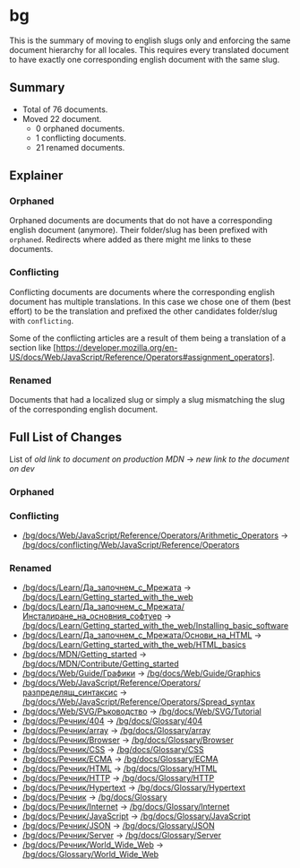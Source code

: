 # bg

This is the summary of moving to english slugs only and enforcing the same
document hierarchy for all locales. This requires every translated document to
have exactly one corresponding english document with the same slug.

## Summary

* Total of 76 documents.
* Moved 22 document.
  * 0 orphaned documents.
  * 1 conflicting documents.
  * 21 renamed documents.

## Explainer

### Orphaned

Orphaned documents are documents that do not have a corresponding english
document (anymore). Their folder/slug has been prefixed with `orphaned`.
Redirects where added as there might me links to these documents.

### Conflicting

Conflicting documents are documents where the corresponding english document has
multiple translations. In this case we chose one of them (best effort) to be the
translation and prefixed the other candidates folder/slug with `conflicting`.

Some of the conflicting articles are a result of them being a translation of a
section like
[https://developer.mozilla.org/en-US/docs/Web/JavaScript/Reference/Operators#assignment_operators].

### Renamed

Documents that had a localized slug or simply a slug mismatching the slug of the
corresponding english document.

## Full List of Changes

List of _old link to document on production MDN_
→ _new link to the document on dev_

### Orphaned



### Conflicting
* [/bg/docs/Web/JavaScript/Reference/Operators/Arithmetic_Operators](https://developer.mozilla.org/bg/docs/Web/JavaScript/Reference/Operators/Arithmetic_Operators) → [/bg/docs/conflicting/Web/JavaScript/Reference/Operators](https://unslug-next.content.dev.mdn.mozit.cloud/bg/docs/conflicting/Web/JavaScript/Reference/Operators)

### Renamed
* [/bg/docs/Learn/Да_започнем_с_Мрежата](https://developer.mozilla.org/bg/docs/Learn/Да_започнем_с_Мрежата) → [/bg/docs/Learn/Getting_started_with_the_web](https://unslug-next.content.dev.mdn.mozit.cloud/bg/docs/Learn/Getting_started_with_the_web)
* [/bg/docs/Learn/Да_започнем_с_Мрежата/Инсталиране_на_основния_софтуер](https://developer.mozilla.org/bg/docs/Learn/Да_започнем_с_Мрежата/Инсталиране_на_основния_софтуер) → [/bg/docs/Learn/Getting_started_with_the_web/Installing_basic_software](https://unslug-next.content.dev.mdn.mozit.cloud/bg/docs/Learn/Getting_started_with_the_web/Installing_basic_software)
* [/bg/docs/Learn/Да_започнем_с_Мрежата/Основи_на_HTML](https://developer.mozilla.org/bg/docs/Learn/Да_започнем_с_Мрежата/Основи_на_HTML) → [/bg/docs/Learn/Getting_started_with_the_web/HTML_basics](https://unslug-next.content.dev.mdn.mozit.cloud/bg/docs/Learn/Getting_started_with_the_web/HTML_basics)
* [/bg/docs/MDN/Getting_started](https://developer.mozilla.org/bg/docs/MDN/Getting_started) → [/bg/docs/MDN/Contribute/Getting_started](https://unslug-next.content.dev.mdn.mozit.cloud/bg/docs/MDN/Contribute/Getting_started)
* [/bg/docs/Web/Guide/Графики](https://developer.mozilla.org/bg/docs/Web/Guide/Графики) → [/bg/docs/Web/Guide/Graphics](https://unslug-next.content.dev.mdn.mozit.cloud/bg/docs/Web/Guide/Graphics)
* [/bg/docs/Web/JavaScript/Reference/Operators/разпределящ_синтаксис](https://developer.mozilla.org/bg/docs/Web/JavaScript/Reference/Operators/разпределящ_синтаксис) → [/bg/docs/Web/JavaScript/Reference/Operators/Spread_syntax](https://unslug-next.content.dev.mdn.mozit.cloud/bg/docs/Web/JavaScript/Reference/Operators/Spread_syntax)
* [/bg/docs/Web/SVG/Ръководство](https://developer.mozilla.org/bg/docs/Web/SVG/Ръководство) → [/bg/docs/Web/SVG/Tutorial](https://unslug-next.content.dev.mdn.mozit.cloud/bg/docs/Web/SVG/Tutorial)
* [/bg/docs/Речник/404](https://developer.mozilla.org/bg/docs/Речник/404) → [/bg/docs/Glossary/404](https://unslug-next.content.dev.mdn.mozit.cloud/bg/docs/Glossary/404)
* [/bg/docs/Речник/array](https://developer.mozilla.org/bg/docs/Речник/array) → [/bg/docs/Glossary/array](https://unslug-next.content.dev.mdn.mozit.cloud/bg/docs/Glossary/array)
* [/bg/docs/Речник/Browser](https://developer.mozilla.org/bg/docs/Речник/Browser) → [/bg/docs/Glossary/Browser](https://unslug-next.content.dev.mdn.mozit.cloud/bg/docs/Glossary/Browser)
* [/bg/docs/Речник/CSS](https://developer.mozilla.org/bg/docs/Речник/CSS) → [/bg/docs/Glossary/CSS](https://unslug-next.content.dev.mdn.mozit.cloud/bg/docs/Glossary/CSS)
* [/bg/docs/Речник/ECMA](https://developer.mozilla.org/bg/docs/Речник/ECMA) → [/bg/docs/Glossary/ECMA](https://unslug-next.content.dev.mdn.mozit.cloud/bg/docs/Glossary/ECMA)
* [/bg/docs/Речник/HTML](https://developer.mozilla.org/bg/docs/Речник/HTML) → [/bg/docs/Glossary/HTML](https://unslug-next.content.dev.mdn.mozit.cloud/bg/docs/Glossary/HTML)
* [/bg/docs/Речник/HTTP](https://developer.mozilla.org/bg/docs/Речник/HTTP) → [/bg/docs/Glossary/HTTP](https://unslug-next.content.dev.mdn.mozit.cloud/bg/docs/Glossary/HTTP)
* [/bg/docs/Речник/Hypertext](https://developer.mozilla.org/bg/docs/Речник/Hypertext) → [/bg/docs/Glossary/Hypertext](https://unslug-next.content.dev.mdn.mozit.cloud/bg/docs/Glossary/Hypertext)
* [/bg/docs/Речник](https://developer.mozilla.org/bg/docs/Речник) → [/bg/docs/Glossary](https://unslug-next.content.dev.mdn.mozit.cloud/bg/docs/Glossary)
* [/bg/docs/Речник/Internet](https://developer.mozilla.org/bg/docs/Речник/Internet) → [/bg/docs/Glossary/Internet](https://unslug-next.content.dev.mdn.mozit.cloud/bg/docs/Glossary/Internet)
* [/bg/docs/Речник/JavaScript](https://developer.mozilla.org/bg/docs/Речник/JavaScript) → [/bg/docs/Glossary/JavaScript](https://unslug-next.content.dev.mdn.mozit.cloud/bg/docs/Glossary/JavaScript)
* [/bg/docs/Речник/JSON](https://developer.mozilla.org/bg/docs/Речник/JSON) → [/bg/docs/Glossary/JSON](https://unslug-next.content.dev.mdn.mozit.cloud/bg/docs/Glossary/JSON)
* [/bg/docs/Речник/Server](https://developer.mozilla.org/bg/docs/Речник/Server) → [/bg/docs/Glossary/Server](https://unslug-next.content.dev.mdn.mozit.cloud/bg/docs/Glossary/Server)
* [/bg/docs/Речник/World_Wide_Web](https://developer.mozilla.org/bg/docs/Речник/World_Wide_Web) → [/bg/docs/Glossary/World_Wide_Web](https://unslug-next.content.dev.mdn.mozit.cloud/bg/docs/Glossary/World_Wide_Web)
